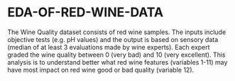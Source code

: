 # EDA-OF-RED-WINE-DATA
The Wine Quality dataset consists of red wine samples. The inputs include objective tests (e.g. pH values) and the output is based on sensory data (median of at least 3 evaluations made by wine experts). Each expert graded the wine quality between 0 (very bad) and 10 (very excellent). This analysis is to understand better what red wine features (variables 1-11) may have most impact on red wine good or bad quality (variable 12). 
